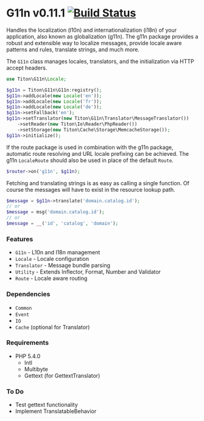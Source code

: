 # G11n v0.11.1 [![Build Status](https://travis-ci.org/titon/g11n.png)](https://travis-ci.org/titon/g11n) #

Handles the localization (l10n) and internationalization (i18n) of your application, also known as
globalization (g11n). The g11n package provides a robust and extensible way to localize messages,
provide locale aware patterns and rules, translate strings, and much more.

The `G11n` class manages locales, translators, and the initialization via HTTP accept headers.

```php
use Titon\G11n\Locale;

$g11n = Titon\G11n\G11n:registry();
$g11n->addLocale(new Locale('en'));
$g11n->addLocale(new Locale('fr'));
$g11n->addLocale(new Locale('de'));
$g11n->setFallback('en');
$g11n->setTranslator(new Titon\G11n\Translator\MessageTranslator())
    ->setReader(new Titon\Io\Reader\PhpReader())
    ->setStorage(new Titon\Cache\Storage\MemcacheStorage());
$g11n->initialize();
```

If the route package is used in combination with the g11n package,
automatic route resolving and URL locale prefixing can be achieved.
The g11n `LocaleRoute` should also be used in place of the default `Route`.

```php
$router->on('g11n', $g11n);
```

Fetching and translating strings is as easy as calling a single function.
Of course the messages will have to exist in the resource lookup path.

```php
$message = $g11n->translate('domain.catalog.id');
// or
$message = msg('domain.catalog.id');
// or
$message = __('id', 'catalog', 'domain');
```

### Features ###

* `G11n` - L10n and I18n management
* `Locale` - Locale configuration
* `Translator` - Message bundle parsing
* `Utility` - Extends Inflector, Format, Number and Validator
* `Route` - Locale aware routing

### Dependencies ###

* `Common`
* `Event`
* `IO`
* `Cache` (optional for Translator)

### Requirements ###

* PHP 5.4.0
    * Intl
    * Multibyte
    * Gettext (for GettextTranslator)

### To Do ###

* Test gettext functionality
* Implement TranslatableBehavior